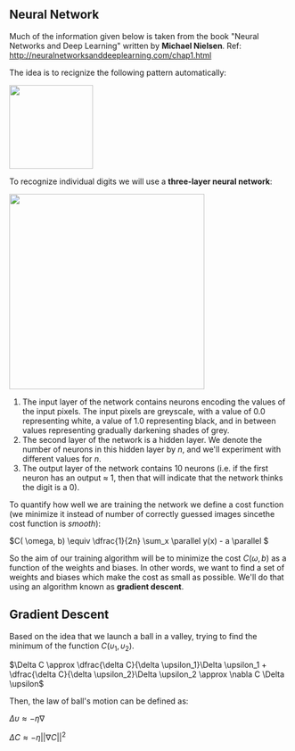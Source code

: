 ## Neural Network

Much of the information given below is taken from the book "Neural Networks and Deep Learning" written by **Michael Nielsen**. Ref: http://neuralnetworksanddeeplearning.com/chap1.html

The idea is to recignize the following pattern automatically: 

<img src="https://github.com/victoriazinkovich/ML-Exercises/assets/78615928/edf1bceb-3ec3-4442-b8ba-f0932983eb63" width="150" />

To recognize individual digits we will use a **three-layer neural network**:

<img src="https://github.com/victoriazinkovich/ML-Exercises/assets/78615928/842f5b9a-e726-4643-b474-c13eb8f8a7ea" width="350" />

1. The input layer of the network contains neurons encoding the values of the input pixels. The input pixels are greyscale, with a value of 0.0 representing white, a value of 1.0 representing black, and in between values representing gradually darkening shades of grey.
2. The second layer of the network is a hidden layer. We denote the number of neurons in this hidden layer by $n$, and we'll experiment with different values for $n$.
3. The output layer of the network contains 10 neurons (i.e. if the first neuron has an output $\approx$ 1, then that will indicate that the network thinks the digit is a 0).

$\text{}$

To quantify how well we are training the network we define a cost function (we minimize it instead of number of correctly guessed images sincethe cost function is *smooth*):

$C( \omega, b)  \equiv \dfrac{1}{2n} \sum_x \parallel y(x) - a \parallel $

So the aim of our training algorithm will be to minimize the cost $C(\omega,b)$ as a function of the weights and biases. In other words, we want to find a set of weights and biases which make the cost as small as possible. We'll do that using an algorithm known as **gradient descent**.

$\text{}$

## Gradient Descent
Based on the idea that we launch a ball in a valley, trying to find the minimum of the function $C(\upsilon_1, \upsilon_2)$.

$\Delta C \approx \dfrac{\delta C}{\delta \upsilon_1}\Delta \upsilon_1 + \dfrac{\delta C}{\delta \upsilon_2}\Delta \upsilon_2 \approx \nabla C \Delta \upsilon$

Then, the law of ball's motion can be defined as:

$\Delta \upsilon \approx -\eta \nabla$

$\Delta C  \approx -\eta ||\nabla C||^2$







